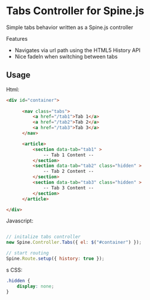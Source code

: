 # Tabs Controller for Spine.js

Simple tabs behavior written as a Spine.js controller


Features

* Navigates via url path using the HTML5 History API 
* Nice fadeIn when switching between tabs


## Usage


Html: 

```html
<div id="container">
      
      <nav class="tabs">
          <a href="/tab1">Tab 1</a>
          <a href="/tab2">Tab 2</a>
          <a href="/tab3">Tab 3</a>
      </nav>

      <article>
          <section data-tab="tab1" >
              -- Tab 1 Content --
          </section>
          <section data-tab="tab2" class="hidden" >
              -- Tab 2 Content --
          </section>
          <section data-tab="tab3" class="hidden" >
              -- Tab 3 Content --
          </section>
      </article>

</div>
```


Javascript: 

```js

// initalize tabs controller
new Spine.Controller.Tabs({ el: $("#container") });

// start routing
Spine.Route.setup({ history: true });
```

s
CSS: 

```css
.hidden {
    display: none;
}
```
